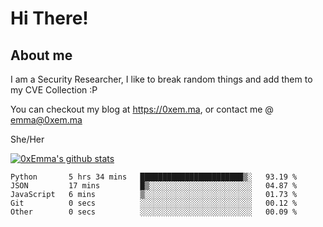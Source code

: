 # Hi There!

## About me
I am a Security Researcher, I like to break random things and add them to my CVE Collection :P 

You can checkout my blog at https://0xem.ma, or contact me @ [emma@0xem.ma](mailto:emma@0xem.ma)

She/Her

[![0xEmma's github stats](https://github-readme-stats.vercel.app/api?username=0xEmma&count_private=true&show_icons=true&theme=dark)](https://github.com/0xEmma)
<!--START_SECTION:waka-->

```text
Python       5 hrs 34 mins   ███████████████████████▒░   93.19 %
JSON         17 mins         █▒░░░░░░░░░░░░░░░░░░░░░░░   04.87 %
JavaScript   6 mins          ▒░░░░░░░░░░░░░░░░░░░░░░░░   01.73 %
Git          0 secs          ░░░░░░░░░░░░░░░░░░░░░░░░░   00.12 %
Other        0 secs          ░░░░░░░░░░░░░░░░░░░░░░░░░   00.09 %
```

<!--END_SECTION:waka-->
